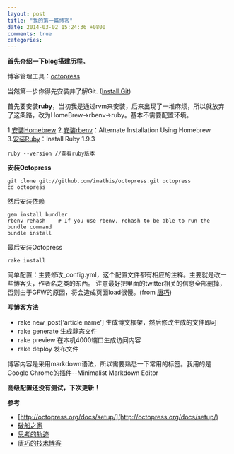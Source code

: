 ```yaml
---
layout: post
title: "我的第一篇博客"
date: 2014-03-02 15:24:36 +0800
comments: true
categories:
---
```


**首先介绍一下blog搭建历程。**

博客管理工具：[octopress](octopress.org)  

当然第一步你得先安装并了解Git. ([Install Git](http://git-scm.com/))

首先要安装**ruby**，当初我是通过rvm来安装，后来出现了一堆麻烦，所以就放弃了这条路，改为HomeBrew->rbenv->ruby。基本不需要配置环境。  

1.[安装Homebrew](http://brew.sh/index_zh-cn.html)
2.[安装rbenv](http://octopress.org/docs/setup/rbenv/)：Alternate Installation Using Homebrew  
3.[安装Ruby](http://octopress.org/docs/setup/rbenv/)：Install Ruby 1.9.3

    ruby --version //查看ruby版本


**安装Octopress**  

    git clone git://github.com/imathis/octopress.git octopress
    cd octopress  
然后安装依赖  

    gem install bundler
    rbenv rehash    # If you use rbenv, rehash to be able to run the bundle command
    bundle install

最后安装Octopress

    rake install

简单配置：主要修改_config.yml，这个配置文件都有相应的注释。主要就是改一些博客头，作者名之类的东西。 注意最好把里面的twitter相关的信息全部删掉，否则由于GFW的原因，将会造成页面load很慢。(from [唐巧](http://blog.devtang.com/blog/2012/02/10/setup-blog-based-on-github/))  


**写博客方法**  

- rake new_post[‘article name’] 生成博文框架，然后修改生成的文件即可
- rake generate 生成静态文件
- rake preview 在本机4000端口生成访问内容
- rake deploy 发布文件

博客内容是采用markdown语法，所以需要熟悉一下常用的标签。我用的是Google Chrome的插件--Minimalist Markdown Editor  

**高级配置还没有测试，下次更新！**


**参考**  

 -  [http://octopress.org/docs/setup/](http://octopress.org/docs/setup/)
 -  [破船之家](http://beyondvincent.com/blog/2013/08/03/108-creating-a-github-blog-using-octopress/)
 -  [思考的轨迹](http://shanewfx.github.io/blog/2012/02/16/bulid-blog-by-octopress/)
 -  [唐巧的技术博客](http://blog.devtang.com/blog/2012/02/10/setup-blog-based-on-github/)
